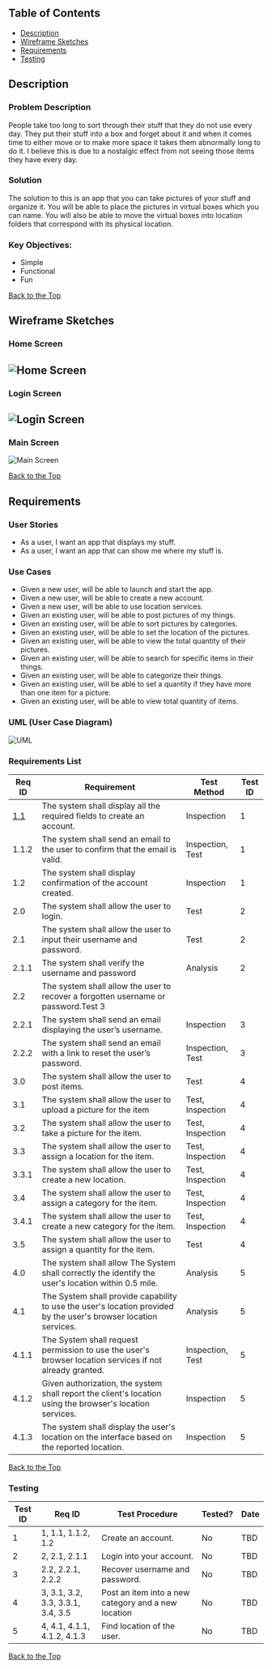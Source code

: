 ## Table of Contents
* [Description](#Description)
* [Wireframe Sketches](#Wireframe-Sketches)
* [Requirements](#Requirements)
* [Testing](#Testing)

## Description
### Problem Description
People take too long to sort through their stuff that they do not use every day. They put their stuff into a box and forget about it and when it comes time to either move or to make more space it takes them abnormally long to do it. I believe this is due to a nostalgic effect from not seeing those items they have every day. 

### Solution
The solution to this is an app that you can take pictures of your stuff and organize it. You will be able to place the pictures in virtual boxes which you can name. You will also be able to move the virtual boxes into location folders that correspond with its physical location.

### Key Objectives:
*	Simple 
*	Functional 
*	Fun

[Back to the Top](#Table-of-Contents)

## Wireframe Sketches
### Home Screen
![Home Screen](https://github.com/MetelBrand/Project/blob/main/Home%20Screen.jpg "Home Screen")
----
### Login Screen
![Login Screen](https://github.com/MetelBrand/Project/blob/main/Login%20Screen.jpg "Login Screen")
----
### Main Screen
![Main Screen](https://github.com/MetelBrand/Project/blob/main/Main%20Screen.jpg "Main Screen")

[Back to the Top](#Table-of-Contents)

## Requirements 

### User Stories
* As a user, I want an app that displays my stuff.
* As a user, I want an app that can show me where my stuff is.

### Use Cases
* Given a new user, will be able to launch and start the app.
* Given a new user, will be able to create a new account.
* Given a new user, will be able to use location services.
* Given an existing user, will be able to post pictures of my things.
* Given an existing user, will be able to sort pictures by categories.
* Given an existing user, will be able to set the location of the pictures.
* Given an existing user, will be able to view the total quantity of their pictures.
* Given an existing user, will be able to search for specific items in their things.
* Given an existing user, will be able to categorize their things.
* Given an existing user, will be able to set a quantity if they have more than one item for a picture.
* Given an existing user, will be able to view total quantity of items.

### UML (User Case Diagram)

![UML](https://github.com/MetelBrand/Project/blob/main/UML.jpg)

### Requirements List

Req ID | Requirement | Test Method | Test ID
--- | --- | --- | ---
[1.1](#1.1) | The system shall display all the required fields to create an account.| Inspection | 1		
1.1.2	| The system shall send an email to the user to confirm that the email is valid. |	Inspection, Test	| 1
1.2	| The system shall display confirmation of the account created. | Inspection | 1
2.0 | The system shall allow the user to login.  | Test | 2
2.1	| The system shall allow the user to input their username and password. | Test	| 2
2.1.1	| The system shall verify the username and password	| Analysis	| 2
2.2	| The system shall allow the user to recover a forgotten username or password.Test	3
2.2.1	| The system shall send an email displaying the user’s username. | Inspection |	3
2.2.2	| The system shall send an email with a link to reset the user’s password. | Inspection, Test	| 3
3.0 | The system shall allow the user to post items. | Test	| 4
3.1	| The system shall allow the user to upload a picture for the item	| Test, Inspection	| 4
3.2	| The system shall allow the user to take a picture for the item.	| Test, Inspection	| 4
3.3	| The system shall allow the user to assign a location for the item. | Test, Inspection	| 4
3.3.1	| The system shall allow the user to create a new location. | Test, Inspection	| 4
3.4	| The system shall allow the user to assign a category for the item. | Test, Inspection	| 4
3.4.1	| The system shall allow the user to create a new category for the item.	| Test, Inspection	| 4
3.5	| The system shall allow the user to assign a quantity for the item.	| Test	| 4
4.0 | The system shall allow The System shall correctly the identify the user's location within 0.5 mile.	| Analysis	| 5
4.1	| The System shall provide capability to use the user's location provided by the user's browser location services. | Analysis	| 5
4.1.1	| The System shall request permission to use the user's browser location services if not already granted. | Inspection, Test	| 5
4.1.2	| Given authorization, the system shall report the client's location using the browser's location services. | Inspection	| 5
4.1.3	| The system shall display the user's location on the interface based on the reported location. | Inspection	| 5

[Back to the Top](#Table-of-Contents)

### Testing
Test ID	| Req ID	| Test Procedure	| Tested? | Date
--- | --- | --- | --- | ---
1	| 1, 1.1, 1.1.2, 1.2 | Create an account.	| No	| TBD
2	| 2, 2.1, 2.1.1	| Login into your account.	| No	| TBD
3	| 2.2, 2.2.1, 2.2.2	| Recover username and password.	| No	| TBD
4	| 3, 3.1, 3.2, 3.3, 3.3.1, 3.4, 3.5 	| Post an item into a new category and a new location	| No	| TBD
5	| 4, 4.1, 4.1.1, 4.1.2, 4.1.3	| Find location of the user.	| No	| TBD

[Back to the Top](#Table-of-Contents)


